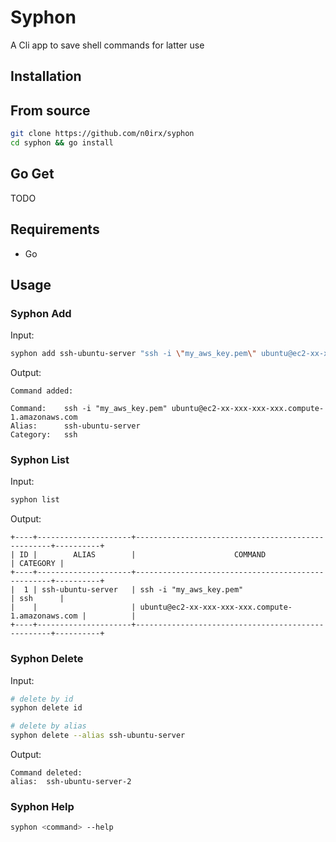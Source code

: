 # Syphon

A Cli app to save shell commands for latter use

## Installation

## From source

```bash
git clone https://github.com/n0irx/syphon
cd syphon && go install
```

## Go Get

TODO

## Requirements
- Go

## Usage 

### Syphon Add

Input:  

```bash
syphon add ssh-ubuntu-server "ssh -i \"my_aws_key.pem\" ubuntu@ec2-xx-xxx-xxx-xxx.compute-1.amazonaws.com" sshs
```

Output:  

```
Command added:

Command:    ssh -i "my_aws_key.pem" ubuntu@ec2-xx-xxx-xxx-xxx.compute-1.amazonaws.com
Alias:      ssh-ubuntu-server
Category:   ssh
```

### Syphon List

Input:  

```bash
syphon list
```

Output:  

```
+----+---------------------+---------------------------------------------------+----------+
| ID |        ALIAS        |                      COMMAND                      | CATEGORY |
+----+---------------------+---------------------------------------------------+----------+
|  1 | ssh-ubuntu-server   | ssh -i "my_aws_key.pem"                           | ssh      |
|    |                     | ubuntu@ec2-xx-xxx-xxx-xxx.compute-1.amazonaws.com |          |
+----+---------------------+---------------------------------------------------+----------+
```

### Syphon Delete

Input:  

```bash
# delete by id
syphon delete id

# delete by alias
syphon delete --alias ssh-ubuntu-server
```

Output:  

```
Command deleted:
alias:  ssh-ubuntu-server-2
```

### Syphon Help

```bash
syphon <command> --help
```